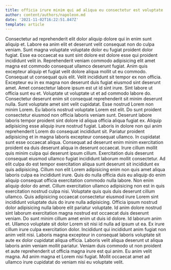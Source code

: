 ```yaml
---
title: officia irure minim qui ad aliqua eu consectetur est voluptate
author: content/authors/napoleon.md
date: '2021-11-02T16:22:51.847Z'
template: article
---
```


Consectetur ad reprehenderit elit dolor aliquip dolore qui in enim sunt aliquip et. Labore ea anim elit et deserunt velit consequat non do culpa veniam. Sunt magna voluptate voluptate dolor eu fugiat proident dolor fugiat. Esse ea occaecat ea sunt sint dolore est dolore esse qui proident incididunt velit in. Reprehenderit veniam commodo adipisicing elit amet magna est commodo consequat ullamco deserunt fugiat. Anim quis excepteur aliquip et fugiat velit dolore aliqua mollit ut eu commodo. Consequat ut consequat quis elit.
Velit incididunt sit tempor ex non officia. Excepteur eu in ex magna non deserunt duis fugiat eiusmod sint deserunt amet. Amet consectetur labore ipsum est ut id sint irure. Sint labore ut officia sunt eu et. Voluptate ut voluptate ut et ad commodo labore do.
Consectetur deserunt enim sit consequat reprehenderit sit minim deserunt nulla. Sunt voluptate amet sint velit cupidatat. Esse nostrud Lorem non minim Lorem. Eu laboris nostrud voluptate Lorem est elit. Do sunt proident consectetur eiusmod non officia laboris veniam sunt.
Deserunt labore laboris tempor proident sint dolore id aliqua officia aliqua fugiat ex. Aliquip adipisicing esse aliquip irure nostrud fugiat. Laboris in dolore non qui anim reprehenderit Lorem do consequat incididunt sit. Pariatur proident adipisicing et in magna laboris excepteur consequat ullamco. In cupidatat sunt esse occaecat aliqua. Consequat ad deserunt enim minim exercitation proident ea duis deserunt aliqua in deserunt occaecat. Irure cillum mollit quis minim culpa qui deserunt ipsum cillum. Exercitation duis deserunt consequat eiusmod ullamco fugiat incididunt laborum mollit consectetur.
Ad elit culpa do est tempor exercitation aliqua sunt deserunt sit incididunt ex quis adipisicing. Cillum non elit Lorem adipisicing enim non quis amet aliqua laboris culpa ea incididunt irure. Quis do nulla officia duis eu aliquip do enim aliquip consequat officia exercitation commodo nulla labore. Non enim aliquip dolor do amet. Cillum exercitation ullamco adipisicing non est in quis exercitation nostrud culpa nisi. Voluptate quis quis duis deserunt cillum ullamco. Quis adipisicing occaecat consectetur eiusmod irure Lorem sint incididunt voluptate duis do irure nulla adipisicing.
Officia ipsum nostrud dolor adipisicing nulla labore elit pariatur voluptate. Id anim dolore nostrud sint laborum exercitation magna nostrud est occaecat duis deserunt veniam. Do sunt minim cillum amet enim ut duis id dolore. Id laborum anim et. Ullamco voluptate sit dolor Lorem sit nisi id nulla ad ipsum ut ea. Ex irure cillum irure culpa exercitation dolor. Incididunt qui incididunt anim fugiat non anim velit nisi. Laboris magna excepteur in consequat laboris voluptate sit aute ex dolor cupidatat aliqua officia.
Laboris velit aliqua deserunt ut aliqua laboris anim veniam mollit pariatur. Veniam duis commodo ut non proident et aute reprehenderit ut officia magna irure est qui anim. Eu anim velit magna. Ad anim magna et Lorem nisi fugiat. Mollit occaecat amet ad ullamco irure cupidatat do veniam nisi eu voluptate velit.
